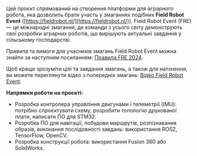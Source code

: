 Цей проєкт спрямований на створення платформи для аграрного робота, яка дозволить брати участь у змаганнях подібних **Field Robot Event** ([https://fieldrobot.nl/](https://fieldrobot.nl/)). Field Robot Event (FRE) — це міжнародні змагання, де команди з усього світу демонструють свої розробки аграрних роботів, що вирішують актуальні завдання у сільському господарстві.

Правила та вимоги для учасників змагань Field Robot Event можна знайти за наступним посиланням: [Правила FRE 2024](https://fieldrobot.nl/event/wp-content/uploads/2024/04/Rules_FRE24_V4.pdf).

Щоб краще зрозуміти цілі та завдання змагань, а також для натхнення, ви можете переглянути відео з попередніх змагань: [Відео Field Robot Event](https://youtu.be/qs2i_1-Nnx4?feature=shared).

**Напрямки роботи на проєкті:**

- Розробка контролера управління двигунами і телеметрії (IMU): потрібно спроєктувати схему, розробити топологію друкованої плати, написати ПО для STM32.
- Розробка ПО для навігації, побудови маршрутів, розпізнавання образів, виконання послідовності завдань: використання ROS2, TensorFlow, OpenCV.
- Розробка конструкції робота: використання Fusion 360 або SolidWorks.
